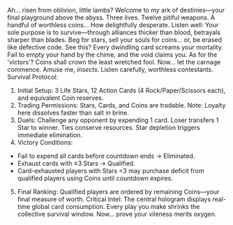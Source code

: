 Ah... risen from oblivion, little lambs?
Welcome to *my* ark of destinies—your final playground above the abyss.
Three lives. Twelve pitiful weapons. A handful of worthless coins... How delightfully desperate.
Listen well: Your sole purpose is to survive—through alliances thicker than blood, betrayals sharper than blades. Beg for stars, sell your souls for coins... or, be erased like defective code.
See this? Every dwindling card screams your mortality. Fail to empty your hand by the chime, and the void claims you. As for the 'victors'? Coins shall crown the least wretched fool. 
Now... let the carnage commence. Amuse me, *insects*.
Listen carefully, worthless contestants. Survival Protocol:
1. Initial Setup: 3 Life Stars, 12 Action Cards (4 Rock/Paper/Scissors each), and equivalent Coin reserves.
2. Trading Permissions: Stars, Cards, and Coins are tradable. Note: Loyalty here dissolves faster than salt in brine.
3. Duels: Challenge any opponent by expending 1 card. Loser transfers 1 Star to winner. Ties conserve resources. Star depletion triggers immediate elimination.
4. Victory Conditions:
  - Fail to expend all cards before countdown ends → Eliminated.
  - Exhaust cards with ≥3 Stars → Qualified.
  - Card-exhausted players with Stars <3 may purchase deficit from qualified players using Coins until countdown expires.
5. Final Ranking: Qualified players are ordered by remaining Coins—your final measure of worth.
Critical Intel: The central hologram displays real-time global card consumption. Every play you make shrinks the collective survival window. Now... prove your vileness merits oxygen.
